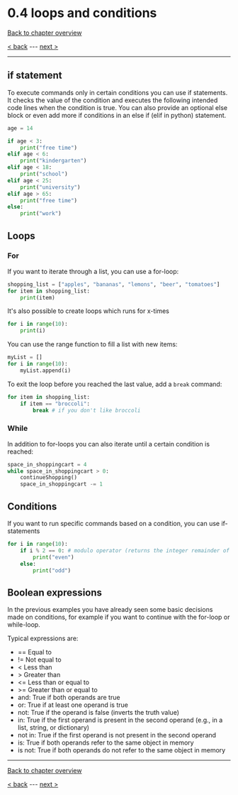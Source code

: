 # 0.4 loops and conditions

[Back to chapter overview](../README.md)

[< back](3-lists.md) ---
[next >](5-mathematical-operators.md)

---

## if statement

To execute commands only in certain conditions you can use if statements. It checks the value of the condition and executes the following intended code lines when the condition is true.
You can also provide an optional else block or even add more if conditions in an else if (elif in python) statement.

```python
age = 14

if age < 3:
    print("free time")
elif age < 6:
    print("kindergarten")
elif age < 18:
    print("school")
elif age < 25:
    print("university")
elif age > 65:
    print("free time")
else:
    print("work")
```

## Loops

### For

If you want to iterate through a list, you can use a for-loop:

```python
shopping_list = ["apples", "bananas", "lemons", "beer", "tomatoes"]
for item in shopping_list:
    print(item)
```

It's also possible to create loops which runs for x-times

```python
for i in range(10):
    print(i)
```

You can use the range function to fill a list with new items:

```python
myList = []
for i in range(10):
    myList.append(i)
```

To exit the loop before you reached the last value, add a `break` command:

```python
for item in shopping_list:
    if item == "broccoli":
        break # if you don't like broccoli
```

### While

In addition to for-loops you can also iterate until a certain condition is reached:

```python
space_in_shoppingcart = 4
while space_in_shoppingcart > 0:
    continueShopping()
    space_in_shoppingcart -= 1
```

## Conditions

If you want to run specific commands based on a condition, you can use if-statements

```python
for i in range(10):
    if i % 2 == 0: # modulo operator (returns the integer remainder of division)
        print("even")
    else:
        print("odd")
```

## Boolean expressions

In the previous examples you have already seen some basic decisions made on conditions, for example if you want to continue with the for-loop or while-loop.

Typical expressions are:

- == Equal to
- != Not equal to
- < Less than
- \> Greater than
- <= Less than or equal to
- \>= Greater than or equal to
- and: True if both operands are true
- or: True if at least one operand is true
- not: True if the operand is false (inverts the truth value)
- in: True if the first operand is present in the second operand (e.g., in a list, string, or dictionary)
- not in: True if the first operand is not present in the second operand
- is: True if both operands refer to the same object in memory
- is not: True if both operands do not refer to the same object in memory

---

[Back to chapter overview](../README.md)

[< back](3-lists.md) ---
[next >](5-mathematical-operators.md)
